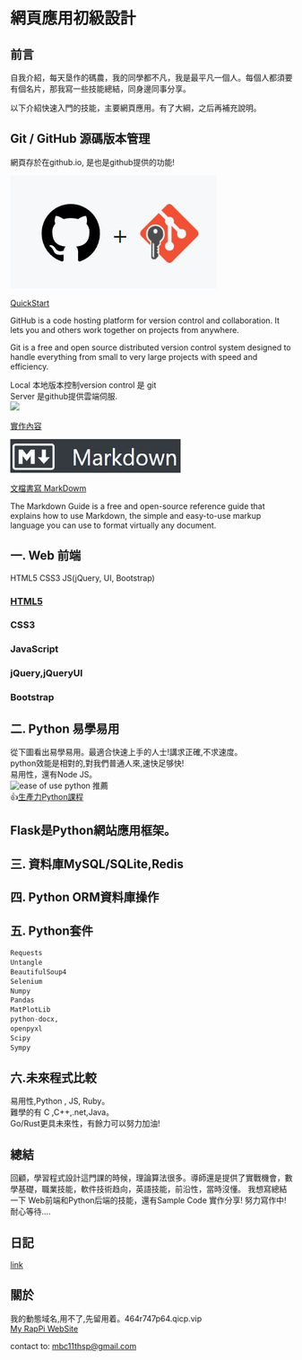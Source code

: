 # 網頁應用初級設計

## 前言

自我介紹，每天垦作的碼農，我的同學都不凡，我是最平凡一個人。每個人都須要有個名片，那我寫一些技能總結，同身邊同事分享。

以下介紹快速入門的技能，主要網頁應用。有了大綱，之后再補充說明。

## Git / GitHub 源碼版本管理 

網頁存於在github.io, 是也是github提供的功能!  

![](static/git_github.png)   

[QuickStart](https://docs.github.com/en/get-started/quickstart/hello-world)

GitHub is a code hosting platform for version control and collaboration. It lets you and others work together on projects from anywhere.

Git is a free and open source distributed version control system designed to handle everything from small to very large projects with speed and efficiency.


Local 本地版本控制version control 是 git     
Server 是github提供雲端伺服.     
![](https://git-scm.com/book/en/v2/images/distributed.png)   

[實作內容](git.html)

![](static/markdown.png)

[文檔書寫 MarkDowm](https://www.markdownguide.org/basic-syntax/)  

The Markdown Guide is a free and open-source reference guide that explains how to use Markdown, the simple and easy-to-use markup language you can use to format virtually any document.

## 一. Web 前端

HTML5 CSS3 JS(jQuery, UI, Bootstrap) 

### [HTML5](html5.md)

### CSS3

### JavaScript

### jQuery,jQueryUI

### Bootstrap

## 二.  Python 易學易用
從下圖看出易學易用。最適合快速上手的人士!講求正確,不求速度。  
python效能是相對的,對我們普通人來,速快足够快!  
易用性，還有Node JS。   
![ease of use python](rust_lang.png) 
推薦     
👍[生產力Python課程](https://github.com/makzan/Beginning-Python-Course)

## Flask是Python網站應用框架。

## 三. 資料庫MySQL/SQLite,Redis

## 四. Python ORM資料庫操作

## 五. Python套件

```python
Requests 
Untangle
BeautifulSoup4
Selenium	
Numpy 
Pandas
MatPlotLib
python-docx,
openpyxl
Scipy
Sympy
```

## 六.未來程式比較

易用性,Python , JS, Ruby。   
難學的有 C ,C++,.net,Java。  
Go/Rust更具未來性，有餘力可以努力加油!   

## 總結
回顧，學習程式設計這門課的時候，理論算法很多。導師還是提供了實戰機會，數學基礎，職業技能，軟件技術趋向，英語技能，前沿性，當時沒懂。
我想寫總結一下 Web前端和Python后端的技能，還有Sample Code 實作分享! 努力寫作中! 耐心等待....

## 日記 
[link](dairy.html)

## 關於

我的動態域名,用不了,先留用着。464r747p64.qicp.vip   
[My RapPi WebSite](http://464r747p64.qicp.vip)

contact to: mbc11thsp@gmail.com

